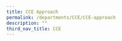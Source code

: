 ```yaml
---
title: CCE Approach
permalink: /departments/CCE/CCE-approach
description: ""
third_nav_title: CCE
---
```

